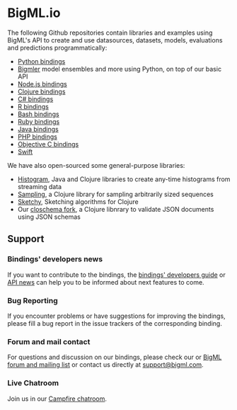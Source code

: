 # BigML.io

The following Github repositories contain libraries and examples using
BigML's API to create and use datasources, datasets, models,
evaluations and predictions programmatically:


- [Python bindings](https://github.com/bigmlcom/python)
- [Bigmler](https://github.com/bigmlcom/bigmler) model ensembles and more using Python, on top of our basic API
- [Node.js bindings](https://github.com/bigmlcom/bigml-node)
- [Clojure bindings](https://github.com/bigmlcom/clj-bigml)
- [C# bindings](https://github.com/bigmlcom/bigml-csharp)
- [R bindings](https://github.com/bigmlcom/bigml-r)
- [Bash bindings](https://github.com/bigmlcom/bigml-bash)
- [Ruby bindings](http://vigosan.github.com/big_ml/)
- [Java bindings](https://github.com/bigmlcom/bigml-java)
- [PHP bindings](https://github.com/bigmlcom/bigml-php)
- [Objective C bindings](https://github.com/bigmlcom/bigml-objc)
- [Swift](https://github.com/bigmlcom/bigml-swift)

We have also open-sourced some general-purpose libraries:

- [Histogram](https://github.com/bigmlcom/histogram), Java and Clojure libraries to create any-time histograms from streaming data
- [Sampling](https://github.com/bigmlcom/sampling), a Clojure library for sampling arbitrarily sized sequences
- [Sketchy](https://github.com/bigmlcom/sketchy), Sketching algorithms for Clojure
- Our [closchema fork](https://github.com/bigmlcom/closchema), a Clojure libnrary to validate JSON documents using JSON schemas

## Support

### Bindings' developers news

If you want to contribute to the bindings, the
[bindings' developers guide](bindings/guide.md) or
[API news](bindings/news.md) can help you to be informed about next
features to come.

### Bug Reporting

If you encounter problems or have suggestions for improving the
bindings, please fill a bug report in the issue trackers of the
corresponding binding.


### Forum and mail contact

For questions and discussion on our bindings, please check our or
[BigML forum and mailing list](https://groups.google.com/forum/#!forum/bigml)
or contact us directly at
[support@bigml.com](mailto:support@bigml.com).


### Live Chatroom

Join us in our [Campfire chatroom](https://bigmlinc.campfirenow.com/f20a0).
